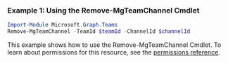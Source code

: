 ### Example 1: Using the Remove-MgTeamChannel Cmdlet
```powershell
Import-Module Microsoft.Graph.Teams
Remove-MgTeamChannel -TeamId $teamId -ChannelId $channelId
```
This example shows how to use the Remove-MgTeamChannel Cmdlet.
To learn about permissions for this resource, see the [permissions reference](/graph/permissions-reference).
